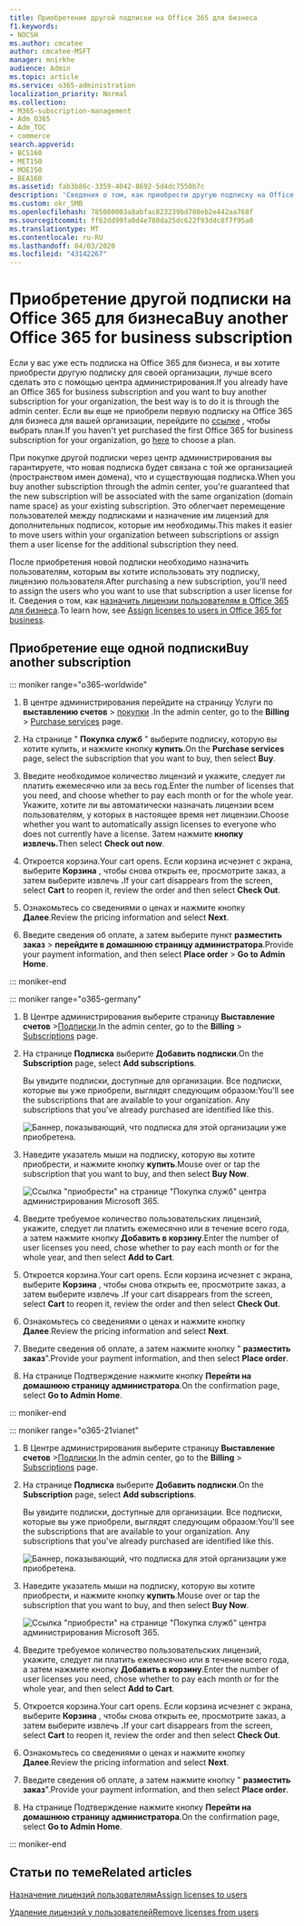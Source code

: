 ```yaml
---
title: Приобретение другой подписки на Office 365 для бизнеса
f1.keywords:
- NOCSH
ms.author: cmcatee
author: cmcatee-MSFT
manager: mnirkhe
audience: Admin
ms.topic: article
ms.service: o365-administration
localization_priority: Normal
ms.collection:
- M365-subscription-management
- Adm_O365
- Adm_TOC
- commerce
search.appverid:
- BCS160
- MET150
- MOE150
- BEA160
ms.assetid: fab3b86c-3359-4042-8692-5d4dc7550b7c
description: 'Сведения о том, как приобрести другую подписку на Office 365 для бизнеса для вашей организации, если у вас уже есть подписка. '
ms.custom: okr_SMB
ms.openlocfilehash: 785080003a8abfac823239bd708eb2e442aa768f
ms.sourcegitcommit: ff62dd99fa0d4e780da25dc622f93ddc8f7f95a0
ms.translationtype: MT
ms.contentlocale: ru-RU
ms.lasthandoff: 04/03/2020
ms.locfileid: "43142267"
---
```

# <a name="buy-another-office-365-for-business-subscription"></a><span data-ttu-id="b8136-103">Приобретение другой подписки на Office 365 для бизнеса</span><span class="sxs-lookup"><span data-stu-id="b8136-103">Buy another Office 365 for business subscription</span></span>

<span data-ttu-id="b8136-104">Если у вас уже есть подписка на Office 365 для бизнеса, и вы хотите приобрести другую подписку для своей организации, лучше всего сделать это с помощью центра администрирования.</span><span class="sxs-lookup"><span data-stu-id="b8136-104">If you already have an Office 365 for business subscription and you want to buy another subscription for your organization, the best way is to do it is through the admin center.</span></span> <span data-ttu-id="b8136-105">Если вы еще не приобрели первую подписку на Office 365 для бизнеса для вашей организации, перейдите по [ссылке](https://products.office.com/business/compare-office-365-for-business-plans) , чтобы выбрать план.</span><span class="sxs-lookup"><span data-stu-id="b8136-105">If you haven't yet purchased the first Office 365 for business subscription for your organization, go [here](https://products.office.com/business/compare-office-365-for-business-plans) to choose a plan.</span></span>
  
<span data-ttu-id="b8136-106">При покупке другой подписки через центр администрирования вы гарантируете, что новая подписка будет связана с той же организацией (пространством имен домена), что и существующая подписка.</span><span class="sxs-lookup"><span data-stu-id="b8136-106">When you buy another subscription through the admin center, you're guaranteed that the new subscription will be associated with the same organization (domain name space) as your existing subscription.</span></span> <span data-ttu-id="b8136-107">Это облегчает перемещение пользователей между подписками и назначение им лицензий для дополнительных подписок, которые им необходимы.</span><span class="sxs-lookup"><span data-stu-id="b8136-107">This makes it easier to move users within your organization between subscriptions or assign them a user license for the additional subscription they need.</span></span>
  
<span data-ttu-id="b8136-108">После приобретения новой подписки необходимо назначить пользователям, которым вы хотите использовать эту подписку, лицензию пользователя.</span><span class="sxs-lookup"><span data-stu-id="b8136-108">After purchasing a new subscription, you'll need to assign the users who you want to use that subscription a user license for it.</span></span> <span data-ttu-id="b8136-109">Сведения о том, как [назначить лицензии пользователям в Office 365 для бизнеса](../admin/manage/assign-licenses-to-users.md).</span><span class="sxs-lookup"><span data-stu-id="b8136-109">To learn how, see [Assign licenses to users in Office 365 for business](../admin/manage/assign-licenses-to-users.md).</span></span>
  
## <a name="buy-another-subscription"></a><span data-ttu-id="b8136-110">Приобретение еще одной подписки</span><span class="sxs-lookup"><span data-stu-id="b8136-110">Buy another subscription</span></span>

::: moniker range="o365-worldwide"

1. <span data-ttu-id="b8136-111">В центре администрирования перейдите на страницу Услуги по **выставлению счетов** \> <a href="https://go.microsoft.com/fwlink/p/?linkid=868433" target="_blank">покупки</a> .</span><span class="sxs-lookup"><span data-stu-id="b8136-111">In the admin center, go to the **Billing** \> <a href="https://go.microsoft.com/fwlink/p/?linkid=868433" target="_blank">Purchase services</a> page.</span></span>

2. <span data-ttu-id="b8136-112">На странице " **Покупка служб** " выберите подписку, которую вы хотите купить, и нажмите кнопку **купить**.</span><span class="sxs-lookup"><span data-stu-id="b8136-112">On the **Purchase services** page, select the subscription that you want to buy, then select **Buy**.</span></span>

3. <span data-ttu-id="b8136-113">Введите необходимое количество лицензий и укажите, следует ли платить ежемесячно или за весь год.</span><span class="sxs-lookup"><span data-stu-id="b8136-113">Enter the number of licenses that you need, and choose whether to pay each month or for the whole year.</span></span> <span data-ttu-id="b8136-114">Укажите, хотите ли вы автоматически назначать лицензии всем пользователям, у которых в настоящее время нет лицензии.</span><span class="sxs-lookup"><span data-stu-id="b8136-114">Choose whether you want to automatically assign licenses to everyone who does not currently have a license.</span></span> <span data-ttu-id="b8136-115">Затем нажмите **кнопку извлечь.**</span><span class="sxs-lookup"><span data-stu-id="b8136-115">Then select **Check out now**.</span></span>

4. <span data-ttu-id="b8136-116">Откроется корзина.</span><span class="sxs-lookup"><span data-stu-id="b8136-116">Your cart opens.</span></span> <span data-ttu-id="b8136-117">Если корзина исчезнет с экрана, выберите **Корзина** , чтобы снова открыть ее, просмотрите заказ, а затем выберите извлечь **.**</span><span class="sxs-lookup"><span data-stu-id="b8136-117">If your cart disappears from the screen, select **Cart** to reopen it, review the order and then select **Check Out**.</span></span>

5. <span data-ttu-id="b8136-118">Ознакомьтесь со сведениями о ценах и нажмите кнопку **Далее**.</span><span class="sxs-lookup"><span data-stu-id="b8136-118">Review the pricing information and select **Next**.</span></span>

6. <span data-ttu-id="b8136-119">Введите сведения об оплате, а затем выберите пункт **разместить заказ** \> **перейдите в домашнюю страницу администратора**.</span><span class="sxs-lookup"><span data-stu-id="b8136-119">Provide your payment information, and then select **Place order** \> **Go to Admin Home**.</span></span>

::: moniker-end

::: moniker range="o365-germany"

1. <span data-ttu-id="b8136-120">В Центре администрирования выберите страницу **Выставление счетов** \><a href="https://go.microsoft.com/fwlink/p/?linkid=847745" target="_blank">Подписки</a>.</span><span class="sxs-lookup"><span data-stu-id="b8136-120">In the admin center, go to the **Billing** \> <a href="https://go.microsoft.com/fwlink/p/?linkid=847745" target="_blank">Subscriptions</a> page.</span></span>

2. <span data-ttu-id="b8136-121">На странице **Подписка** выберите **Добавить подписки**.</span><span class="sxs-lookup"><span data-stu-id="b8136-121">On the **Subscription** page, select **Add subscriptions**.</span></span>

    <span data-ttu-id="b8136-p106">Вы увидите подписки, доступные для организации. Все подписки, которые вы уже приобрели, выглядят следующим образом:</span><span class="sxs-lookup"><span data-stu-id="b8136-p106">You'll see the subscriptions that are available to your organization. Any subscriptions that you've already purchased are identified like this.</span></span>

    ![Баннер, показывающий, что подписка для этой организации уже приобретена.](../media/9e18d31a-24a5-4c64-a71c-fafd4a4feb28.png)
  
3. <span data-ttu-id="b8136-125">Наведите указатель мыши на подписку, которую вы хотите приобрести, и нажмите кнопку **купить**.</span><span class="sxs-lookup"><span data-stu-id="b8136-125">Mouse over or tap the subscription that you want to buy, and then select **Buy Now**.</span></span>

    ![Ссылка "приобрести" на странице "Покупка служб" центра администрирования Microsoft 365.](../media/f344c0a8-c58f-461d-b8e9-cddbb18f8ee8.png)
  
4. <span data-ttu-id="b8136-127">Введите требуемое количество пользовательских лицензий, укажите, следует ли платить ежемесячно или в течение всего года, а затем нажмите кнопку **Добавить в корзину**.</span><span class="sxs-lookup"><span data-stu-id="b8136-127">Enter the number of user licenses you need, chose whether to pay each month or for the whole year, and then select **Add to Cart**.</span></span>

5. <span data-ttu-id="b8136-128">Откроется корзина.</span><span class="sxs-lookup"><span data-stu-id="b8136-128">Your cart opens.</span></span> <span data-ttu-id="b8136-129">Если корзина исчезнет с экрана, выберите **Корзина** , чтобы снова открыть ее, просмотрите заказ, а затем выберите извлечь **.**</span><span class="sxs-lookup"><span data-stu-id="b8136-129">If your cart disappears from the screen, select **Cart** to reopen it, review the order and then select **Check Out**.</span></span>

6. <span data-ttu-id="b8136-130">Ознакомьтесь со сведениями о ценах и нажмите кнопку **Далее**.</span><span class="sxs-lookup"><span data-stu-id="b8136-130">Review the pricing information and select **Next**.</span></span>

7. <span data-ttu-id="b8136-131">Введите сведения об оплате, а затем нажмите кнопку " **разместить заказ**".</span><span class="sxs-lookup"><span data-stu-id="b8136-131">Provide your payment information, and then select **Place order**.</span></span>

8. <span data-ttu-id="b8136-132">На странице Подтверждение нажмите кнопку **Перейти на домашнюю страницу администратора**.</span><span class="sxs-lookup"><span data-stu-id="b8136-132">On the confirmation page, select **Go to Admin Home**.</span></span>

::: moniker-end

::: moniker range="o365-21vianet"

1. <span data-ttu-id="b8136-133">В Центре администрирования выберите страницу **Выставление счетов** \><a href="https://go.microsoft.com/fwlink/p/?linkid=850626" target="_blank">Подписки</a>.</span><span class="sxs-lookup"><span data-stu-id="b8136-133">In the admin center, go to the **Billing** \> <a href="https://go.microsoft.com/fwlink/p/?linkid=850626" target="_blank">Subscriptions</a> page.</span></span>

2. <span data-ttu-id="b8136-134">На странице **Подписка** выберите **Добавить подписки**.</span><span class="sxs-lookup"><span data-stu-id="b8136-134">On the **Subscription** page, select **Add subscriptions**.</span></span>

    <span data-ttu-id="b8136-p108">Вы увидите подписки, доступные для организации. Все подписки, которые вы уже приобрели, выглядят следующим образом:</span><span class="sxs-lookup"><span data-stu-id="b8136-p108">You'll see the subscriptions that are available to your organization. Any subscriptions that you've already purchased are identified like this.</span></span>

    ![Баннер, показывающий, что подписка для этой организации уже приобретена.](../media/9e18d31a-24a5-4c64-a71c-fafd4a4feb28.png)
  
3. <span data-ttu-id="b8136-138">Наведите указатель мыши на подписку, которую вы хотите приобрести, и нажмите кнопку **купить**.</span><span class="sxs-lookup"><span data-stu-id="b8136-138">Mouse over or tap the subscription that you want to buy, and then select **Buy Now**.</span></span>

    ![Ссылка "приобрести" на странице "Покупка служб" центра администрирования Microsoft 365.](../media/f344c0a8-c58f-461d-b8e9-cddbb18f8ee8.png)
  
4. <span data-ttu-id="b8136-140">Введите требуемое количество пользовательских лицензий, укажите, следует ли платить ежемесячно или в течение всего года, а затем нажмите кнопку **Добавить в корзину**.</span><span class="sxs-lookup"><span data-stu-id="b8136-140">Enter the number of user licenses you need, chose whether to pay each month or for the whole year, and then select **Add to Cart**.</span></span>

5. <span data-ttu-id="b8136-141">Откроется корзина.</span><span class="sxs-lookup"><span data-stu-id="b8136-141">Your cart opens.</span></span> <span data-ttu-id="b8136-142">Если корзина исчезнет с экрана, выберите **Корзина** , чтобы снова открыть ее, просмотрите заказ, а затем выберите извлечь **.**</span><span class="sxs-lookup"><span data-stu-id="b8136-142">If your cart disappears from the screen, select **Cart** to reopen it, review the order and then select **Check Out**.</span></span>

6. <span data-ttu-id="b8136-143">Ознакомьтесь со сведениями о ценах и нажмите кнопку **Далее**.</span><span class="sxs-lookup"><span data-stu-id="b8136-143">Review the pricing information and select **Next**.</span></span>

7. <span data-ttu-id="b8136-144">Введите сведения об оплате, а затем нажмите кнопку " **разместить заказ**".</span><span class="sxs-lookup"><span data-stu-id="b8136-144">Provide your payment information, and then select **Place order**.</span></span>

8. <span data-ttu-id="b8136-145">На странице Подтверждение нажмите кнопку **Перейти на домашнюю страницу администратора**.</span><span class="sxs-lookup"><span data-stu-id="b8136-145">On the confirmation page, select **Go to Admin Home**.</span></span>

::: moniker-end

## <a name="related-articles"></a><span data-ttu-id="b8136-146">Статьи по теме</span><span class="sxs-lookup"><span data-stu-id="b8136-146">Related articles</span></span>

[<span data-ttu-id="b8136-147">Назначение лицензий пользователям</span><span class="sxs-lookup"><span data-stu-id="b8136-147">Assign licenses to users</span></span>](../admin/manage/assign-licenses-to-users.md)
  
[<span data-ttu-id="b8136-148">Удаление лицензий у пользователей</span><span class="sxs-lookup"><span data-stu-id="b8136-148">Remove licenses from users</span></span>](../admin/manage/remove-licenses-from-users.md)